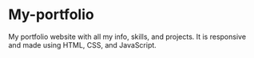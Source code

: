# My-portfolio
My portfolio website with all my info, skills, and projects. It is responsive and made using HTML, CSS, and JavaScript.
